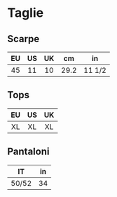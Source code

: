 # Taglie

## Scarpe

| EU | US | UK |  cm  |   in   |
|:--:|:--:|:--:|:----:|:------:|
| 45 | 11 | 10 | 29.2 | 11 1/2 |

## Tops

| EU | US | UK | 
|:--:|:--:|:--:|
| XL | XL | XL |

## Pantaloni

| IT | in | 
|:--:|:--:|
| 50/52 | 34 |

